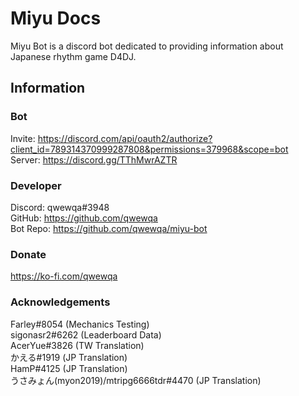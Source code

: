 # Miyu Docs
Miyu Bot is a discord bot dedicated to providing information about Japanese rhythm game D4DJ.

## Information

### Bot
Invite: <https://discord.com/api/oauth2/authorize?client_id=789314370999287808&permissions=379968&scope=bot>  
Server: <https://discord.gg/TThMwrAZTR>

### Developer
Discord: qwewqa#3948  
GitHub: <https://github.com/qwewqa>  
Bot Repo: <https://github.com/qwewqa/miyu-bot>  

### Donate
<https://ko-fi.com/qwewqa>

### Acknowledgements
Farley#8054 (Mechanics Testing)  
sigonasr2#6262 (Leaderboard Data)  
AcerYue#3826 (TW Translation)  
かえる#1919 (JP Translation)  
HamP#4125 (JP Translation)  
うさみょん(myon2019)/mtripg6666tdr#4470 (JP Translation)  
